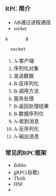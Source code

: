 <font face="Simsun" size=3>

### RPC 简介

- AB通过进程通信
- socket
~~~
A       B

  socket
~~~
1. A-客户端
2. 序列化对象
3. 发送数据
4. B-反序列化
5. B-调用方法
6. 服务处理
7. B-返回处理结果
8. B-数据序列化
9. A-收到消息
10. A-反序列化
11. A-输出消息

### 常见的RPC框架

- dubbo
- gRPC(谷歌)
- Thrift
- HSF
- 

</font>